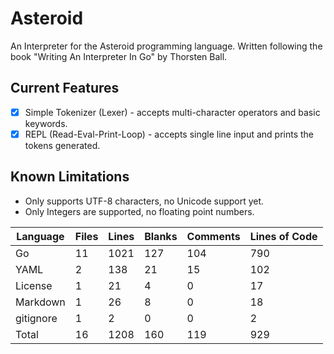 # Asteroid

An Interpreter for the Asteroid programming language. Written following the book "Writing An Interpreter In Go" by Thorsten Ball.

## Current Features

- [x] Simple Tokenizer (Lexer) - accepts multi-character operators and basic keywords.
- [x] REPL (Read-Eval-Print-Loop) - accepts single line input and prints the tokens generated.

## Known Limitations

- Only supports UTF-8 characters, no Unicode support yet.
- Only Integers are supported, no floating point numbers.

<!---start--->

| Language | Files | Lines | Blanks | Comments | Lines of Code |
|----------|-------|-------|---------|-----------|---------------|
| Go | 11 | 1021 | 127 | 104 | 790 |
| YAML | 2 | 138 | 21 | 15 | 102 |
| License | 1 | 21 | 4 | 0 | 17 |
| Markdown | 1 | 26 | 8 | 0 | 18 |
| gitignore | 1 | 2 | 0 | 0 | 2 |
| Total | 16 | 1208 | 160 | 119 | 929 |

<!---end--->

